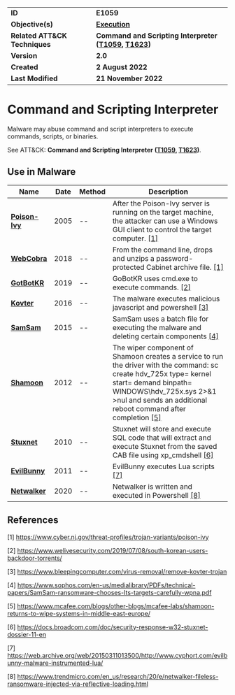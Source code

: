 <table>
<tr>
<td><b>ID</b></td>
<td><b>E1059</b></td>
</tr>
<tr>
<td><b>Objective(s)</b></td>
<td><b><a href="../execution">Execution</a></b></td>
</tr>
<tr>
<td><b>Related ATT&CK Techniques</b></td>
<td><b>Command and Scripting Interpreter (<a href="https://attack.mitre.org/techniques/T1059">T1059</a>, <a href="https://attack.mitre.org/techniques/T1623">T1623</a>)</b></td>
</tr>
<tr>
<td><b>Version</b></td>
<td><b>2.0</b></td>
</tr>
<tr>
<td><b>Created</b></td>
<td><b>2 August 2022</b></td>
</tr>
<tr>
<td><b>Last Modified</b></td>
<td><b>21 November 2022</b></td>
</tr>
</table>


# Command and Scripting Interpreter

Malware may abuse command and script interpreters to execute commands, scripts, or binaries.

See ATT&CK: **Command and Scripting Interpreter ([T1059](https://attack.mitre.org/techniques/T1059), [T1623](https://attack.mitre.org/techniques/T1623))**.

## Use in Malware

|Name|Date|Method|Description|
|---|---|---|---|
|[**Poison-Ivy**](../xample-malware/poison-ivy.md)|2005|--|After the Poison-Ivy server is running on the target machine, the attacker can use a Windows GUI client to control the target computer. [[1]](#1)|
|[**WebCobra**](../xample-malware/webcobra.md)|2018|--|From the command line, drops and unzips a password-protected Cabinet archive file. [[1]](#1)|
|[**GotBotKR**](../xample-malware/gobotkr.md)|2019|--|GoBotKR uses cmd.exe to execute commands. [[2]](#2)|
|[**Kovter**](../xample-malware/kovter.md)|2016|--|The malware executes malicious javascript and powershell [[3]](#3)|
|[**SamSam**](../xample-malware/samsam.md)|2015|--|SamSam uses a batch file for executing the malware and deleting certain components   [[4]](#4)|
|[**Shamoon**](../xample-malware/shamoon.md)|2012|--|The wiper component of Shamoon creates a service to run the driver with the command: sc create hdv_725x type= kernel start= demand binpath= WINDOWS\hdv_725x.sys 2>&1 >nul and sends an additional reboot command after completion [[5]](#5)|
|[**Stuxnet**](../xample-malware/stuxnet.md)|2010|--|Stuxnet will store and execute SQL code that will extract and execute Stuxnet from the saved CAB file using xp_cmdshell  [[6]](#6)|
|[**EvilBunny**](../xample-malware/evilbunny.md)|2011|--|EvilBunny executes Lua scripts [[7]](#7)|
|[**Netwalker**](../xample-malware/netwalker.md)|2020|--|Netwalker is written and executed in Powershell [[8]](#8)|

## References

<a name="1">[1]</a> https://www.cyber.nj.gov/threat-profiles/trojan-variants/poison-ivy

<a name="2">[2]</a> https://www.welivesecurity.com/2019/07/08/south-korean-users-backdoor-torrents/

<a name="3">[3]</a> https://www.bleepingcomputer.com/virus-removal/remove-kovter-trojan

<a name="4">[4]</a> https://www.sophos.com/en-us/medialibrary/PDFs/technical-papers/SamSam-ransomware-chooses-Its-targets-carefully-wpna.pdf

<a name="5">[5]</a> https://www.mcafee.com/blogs/other-blogs/mcafee-labs/shamoon-returns-to-wipe-systems-in-middle-east-europe/

<a name="6">[6]</a> https://docs.broadcom.com/doc/security-response-w32-stuxnet-dossier-11-en

<a name="7">[7]</a> https://web.archive.org/web/20150311013500/http://www.cyphort.com/evilbunny-malware-instrumented-lua/

<a name="8">[8]</a> https://www.trendmicro.com/en_us/research/20/e/netwalker-fileless-ransomware-injected-via-reflective-loading.html